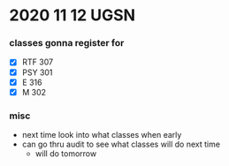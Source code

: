 # 2020 11 12 UGSN
<!---->
<!--https://utexas.zoom.us/j/93846169717-->
### classes gonna register for
- [x] RTF 307
- [x] PSY 301
- [x] E 316
- [x] M 302

### misc
- next time look into what classes when early
- can go thru audit to see what classes will do next time
  - will do tomorrow
